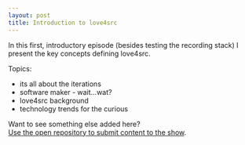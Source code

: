 ```yaml
---
layout: post
title: Introduction to love4src
---
```


In this first, introductory episode (besides testing the recording stack) I present the key concepts defining love4src.  

Topics:
* its all about the iterations
* software maker - wait...wat?
* love4src background
* technology trends for the curious

Want to see something else added here?<br/>
[Use the open repository to submit content to the show](https://github.com/Y-Experiment/love4src).
